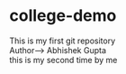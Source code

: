 # college-demo
This is my first git repository
<br>
Author--> Abhishek Gupta
<br>
this is my second time  by me 
